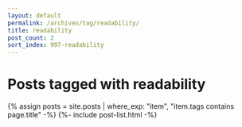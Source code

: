 ```yaml
---
layout: default
permalink: /archives/tag/readability/
title: readability
post_count: 2
sort_index: 997-readability
---
```

<h1 class="page-heading">Posts tagged with readability</h1>
{% assign posts = site.posts | where_exp: "item", "item.tags contains page.title" -%}
{%- include post-list.html -%}
